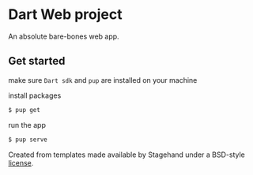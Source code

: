 # Dart Web project

An absolute bare-bones web app.

Get started
-----------

make sure `Dart sdk` and `pup` are installed on your machine

install packages
```bash
$ pup get
```

run the app

```bash
$ pup serve
```

Created from templates made available by Stagehand under a BSD-style
[license](https://github.com/dart-lang/stagehand/blob/master/LICENSE).
